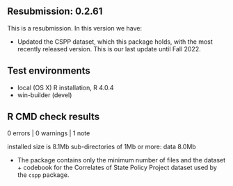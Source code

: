 ## Resubmission: 0.2.61

This is a resubmission. In this version we have:

- Updated the CSPP dataset, which this package holds, with the most recently released version. This is our last update until Fall 2022.

## Test environments
* local (OS X) R installation, R 4.0.4
* win-builder (devel)

## R CMD check results

0 errors | 0 warnings | 1 note

 installed size is  8.1Mb
    sub-directories of 1Mb or more:
      data   8.0Mb

- The package contains only the minimum number of files and the dataset + codebook for the Correlates of State Policy Project dataset used by the `cspp` package.